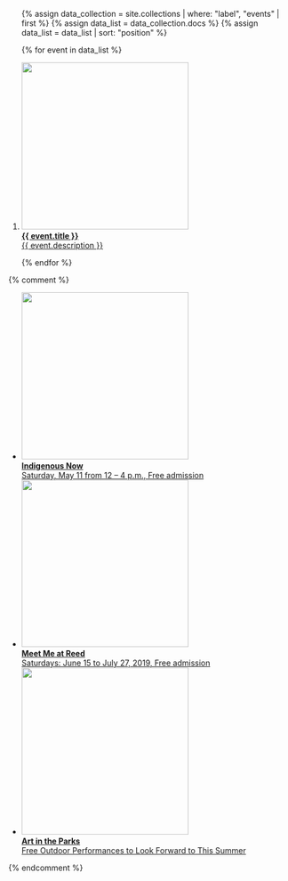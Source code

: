 <ol class="featured-events">

{% assign data_collection = site.collections | where: "label", "events" | first %}
{% assign data_list = data_collection.docs %}
{% assign data_list = data_list | sort: "position" %}

{% for event in data_list %}

<li>
  <a href="{{ event.url }}">
    <span class="image">
      <img src="{{ event.image }}" height="300" alt="" />
    </span><br />
    <span class="text">
      <strong>{{ event.title }}</strong><br />
      {{ event.description }}
    </span>
  </a>
</li>

{% endfor %}

</ol>

{% comment %}
<ul class="featured-events">
  <!--
  <li>
    <a href="/airport-artwalk/">
      <img src="https://static-artsamo.digitalservice.la/uploads/art-walk.jpg" height="300" alt="" /><br />
      <strong>Santa Monica Airport Artwalk 2019</strong><br />
      Saturday, March 23 from 12-5pm. Rain or shine! Free admission
    </a>
  </li>
  -->
  <li>
    <a href="/indigenous-now/">
      <span class="image">
        <img src="https://static-artsamo.digitalservice.la/uploads/2018_Tongva_Park_Jason_Abraham-(4-of-52).jpg" height="300" alt="" />
      </span><br />
      <span class="text">
        <strong>Indigenous Now</strong><br />
        Saturday, May 11 from 12 – 4 p.m., Free admission
      </span>
    </a>
  </li>
  <li>
    <a href="/meet-me-at-reed/">
      <span class="image">
        <img src="https://static-artsamo.digitalservice.la/uploads/2018_5_19_2018_Meet_Me_At_Reed_Taiko_Festival_Javier_Guillen (195 of 281).jpg" height="300" alt="" />
      </span><br />
      <span class="text">
        <strong>Meet Me at Reed</strong><br />
        Saturdays: June 15 to July 27, 2019, Free admission
      </span>
    </a>
  </li>
  <li>
    <a href="/art-in-the-parks/">
      <span class="image">
        <img src="https://static-artsamo.digitalservice.la/uploads/2018_7_21_18_Meet_Me_At_Reed_Santa_Monica_Symphony_Javier_Guillen (135 of 144).jpg" height="300" alt="" />
      </span><br />
      <span class="text">
        <strong>Art in the Parks</strong><br />
        Free Outdoor Performances to Look Forward to This Summer
      </span>
    </a>
  </li>
</ul>
{% endcomment %}
